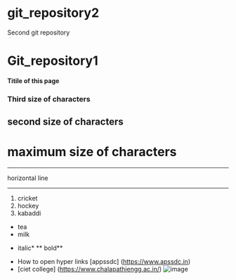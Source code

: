 # git_repository2
Second git repository
# Git_repository1

#### Titile of this page 
### Third size of characters
## second size of characters
# maximum size of characters
 *** 
horizontal line
***
1. cricket
2. hockey
3. kabaddi

- tea
- milk
* italic*
**  bold**
- How to open hyper links [appssdc]  (https://www.apssdc.in)
-  [ciet college] (https://www.chalapathiengg.ac.in/)
![image](https://media.istockphoto.com/photos/picturesque-morning-in-plitvice-national-park-colorful-spring-scene-picture-id1093110112?k=6&m=1093110112&s=612x612&w=0&h=uBH7Rj-Ew_ixjunRrD_U7alq2ZUPJ_5XgMpe9xO52QQ=)
